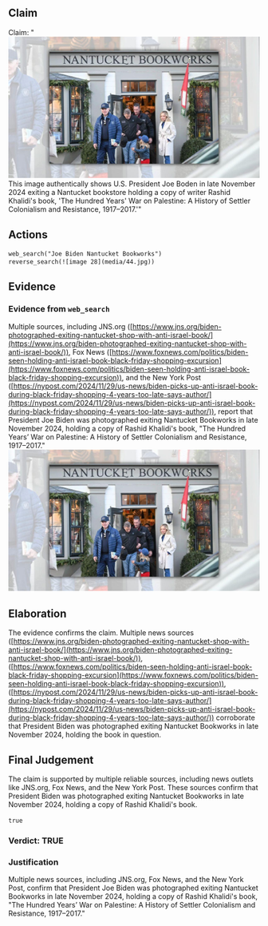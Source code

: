 ## Claim
Claim: "![image 28](media/44.jpg) This image authentically shows U.S. President Joe Boden in late November 2024 exiting a Nantucket bookstore holding a copy of writer Rashid Khalidi's book, 'The Hundred Years' War on Palestine: A History of Settler Colonialism and Resistance, 1917–2017.'"

## Actions
```
web_search("Joe Biden Nantucket Bookworks")
reverse_search(![image 28](media/44.jpg))
```

## Evidence
### Evidence from `web_search`
Multiple sources, including JNS.org ([https://www.jns.org/biden-photographed-exiting-nantucket-shop-with-anti-israel-book/](https://www.jns.org/biden-photographed-exiting-nantucket-shop-with-anti-israel-book/)), Fox News ([https://www.foxnews.com/politics/biden-seen-holding-anti-israel-book-black-friday-shopping-excursion](https://www.foxnews.com/politics/biden-seen-holding-anti-israel-book-black-friday-shopping-excursion)), and the New York Post ([https://nypost.com/2024/11/29/us-news/biden-picks-up-anti-israel-book-during-black-friday-shopping-4-years-too-late-says-author/](https://nypost.com/2024/11/29/us-news/biden-picks-up-anti-israel-book-during-black-friday-shopping-4-years-too-late-says-author/)), report that President Joe Biden was photographed exiting Nantucket Bookworks in late November 2024, holding a copy of Rashid Khalidi's book, "The Hundred Years’ War on Palestine: A History of Settler Colonialism and Resistance, 1917–2017." ![image 28](media/44.jpg)

## Elaboration
The evidence confirms the claim. Multiple news sources ([https://www.jns.org/biden-photographed-exiting-nantucket-shop-with-anti-israel-book/](https://www.jns.org/biden-photographed-exiting-nantucket-shop-with-anti-israel-book/)), ([https://www.foxnews.com/politics/biden-seen-holding-anti-israel-book-black-friday-shopping-excursion](https://www.foxnews.com/politics/biden-seen-holding-anti-israel-book-black-friday-shopping-excursion)), ([https://nypost.com/2024/11/29/us-news/biden-picks-up-anti-israel-book-during-black-friday-shopping-4-years-too-late-says-author/](https://nypost.com/2024/11/29/us-news/biden-picks-up-anti-israel-book-during-black-friday-shopping-4-years-too-late-says-author/)) corroborate that President Biden was photographed exiting Nantucket Bookworks in late November 2024, holding the book in question.


## Final Judgement
The claim is supported by multiple reliable sources, including news outlets like JNS.org, Fox News, and the New York Post. These sources confirm that President Biden was photographed exiting Nantucket Bookworks in late November 2024, holding a copy of Rashid Khalidi's book.

`true`

### Verdict: TRUE

### Justification
Multiple news sources, including JNS.org, Fox News, and the New York Post, confirm that President Joe Biden was photographed exiting Nantucket Bookworks in late November 2024, holding a copy of Rashid Khalidi's book, "The Hundred Years’ War on Palestine: A History of Settler Colonialism and Resistance, 1917–2017."
